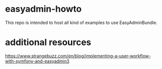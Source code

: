 # easyadmin-howto
This repo is intended to host all kind of examples to use EasyAdminBundle.

# additional resources
https://www.strangebuzz.com/en/blog/implementing-a-user-workflow-with-symfony-and-easyadmin3
